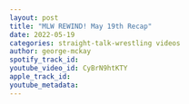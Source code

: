 ```yaml
---
layout: post
title: "MLW REWIND! May 19th Recap"
date: 2022-05-19
categories: straight-talk-wrestling videos
author: george-mckay
spotify_track_id: 
youtube_video_id: CyBrN9htKTY
apple_track_id: 
youtube_metadata: 
---
```

